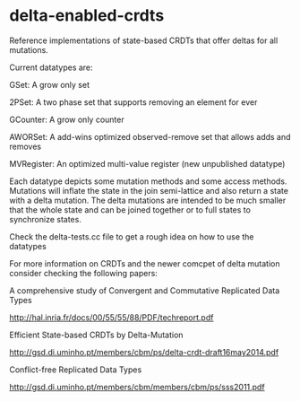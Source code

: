 delta-enabled-crdts
===================

Reference implementations of state-based CRDTs that offer deltas for all mutations.

Current datatypes are:

GSet: A grow only set 

2PSet: A two phase set that supports removing an element for ever

GCounter: A grow only counter

AWORSet: A add-wins optimized observed-remove set that allows adds and removes

MVRegister: An optimized multi-value register (new unpublished datatype)

Each datatype depicts some mutation methods and some access methods. Mutations will inflate the state in the join semi-lattice and also return a state with a delta mutation. The delta mutations are intended to be much smaller that the whole state and can be joined together or to full states to synchronize states.  

Check the delta-tests.cc file to get a rough idea on how to use the datatypes 

For more information on CRDTs and the newer comcpet of delta mutation consider checking the following papers:

A comprehensive study of Convergent and Commutative Replicated Data Types

http://hal.inria.fr/docs/00/55/55/88/PDF/techreport.pdf

Efficient State-based CRDTs by Delta-Mutation

http://gsd.di.uminho.pt/members/cbm/ps/delta-crdt-draft16may2014.pdf

Conflict-free Replicated Data Types

http://gsd.di.uminho.pt/members/cbm/members/cbm/ps/sss2011.pdf


